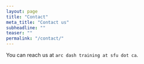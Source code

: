 ```yaml
---
layout: page
title: "Contact"
meta_title: "Contact us"
subheadline: ""
teaser: ""
permalink: "/contact/"
---
```


You can reach us at `arc dash training at sfu dot ca`.
